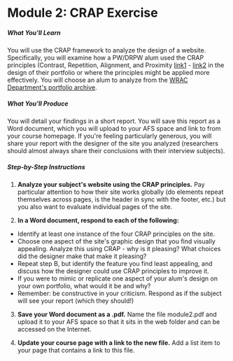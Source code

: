 # Module 2: CRAP Exercise


##### What You'll Learn

You will use the CRAP framework to analyze the design of a website. Specifically, you will examine how a PW/DRPW alum used the CRAP principles (Contrast, Repetition, Alignment, and Proximity [link1](http://www.presentationzen.com/chapter6_spread.pdf) - [link2](http://2012books.lardbucket.org/books/designing-business-information-systems-apps-websites-and-more/s07-01-c-r-a-p-principles-of-graphic-.html) in the design of their portfolio or where the principles might be applied more effectively. You will choose an alum to analyze from the [WRAC Department's portfolio archive](http://old.wrac.msu.edu/professional-writing/portfolio/).

##### What You'll Produce
You will detail your findings in a short report. You will save this report as a Word document, which you will upload to your AFS space and link to from your course homepage. If you're feeling particularly generous, you will share your report with the designer of the site you analyzed (researchers should almost always share their conclusions with their interview subjects).

##### Step-by-Step Instructions

1. **Analyze your subject's website using the CRAP principles.** Pay particular attention to how their site works globally (do elements repeat themselves across pages, is the header in sync with the footer, etc.) but you also want to evaluate individual pages of the site.

2. **In a Word document, respond to each of the following:**
  * Identify at least one instance of the four CRAP principles on the site.
  * Choose one aspect of the site's graphic design that you find visually appealing. Analyze this using CRAP - why is it pleasing? What choices did the designer make that make it pleasing?
  * Repeat step B, but identify the feature you find least appealing, and discuss how the designer could use CRAP principles to improve it.
  * If you were to mimic or replicate one aspect of your alum's design on your own portfolio, what would it be and why?
  * Remember: be constructive in your criticism. Respond as if the subject will see your report (which they should!)

3. **Save your Word document as a .pdf.** Name the file module2.pdf and upload it to your AFS space so that it sits in the web folder and can be accessed on the Internet.

4. **Update your course page with a link to the new file.** Add a list item to your page that contains a link to this file.

